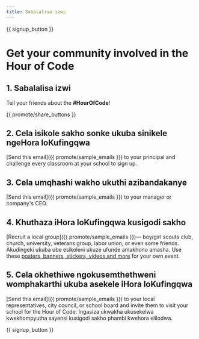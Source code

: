 ```yaml
---
title: Sabalalisa izwi
---
```


{{ signup_button }}

# Get your community involved in the Hour of Code

## 1. Sabalalisa izwi

Tell your friends about the **#HourOfCode**!

{{ promote/share_buttons }}

## 2. Cela isikole sakho sonke ukuba sinikele ngeHora loKufingqwa

[Send this email]({{ promote/sample_emails }}) to your principal and challenge every classroom at your school to sign up.

## 3. Cela umqhashi wakho ukuthi azibandakanye

[Send this email]({{ promote/sample_emails }}) to your manager or company's CEO.

## 4. Khuthaza iHora loKufingqwa kusigodi sakho

[Recruit a local group]({{ promote/sample_emails }})— boy/girl scouts club, church, university, veterans group, labor union, or even some friends. Akudingeki ukuba ube esikoleni ukuze ufunde amakhono amasha. Use these [posters, banners, stickers, videos and more](/promote/resources) for your own event.

## 5. Cela okhethiwe ngokusemthethweni womphakarthi ukuba asekele iHora loKufingqwa

[Send this email]({{ promote/sample_emails }}) to your local representatives, city council, or school board and invite them to visit your school for the Hour of Code. Ingasiza ukwakha ukusekelwa kwekhompyutha sayensi kusigodi sakho phambi kwehora elilodwa.

{{ signup_button }}